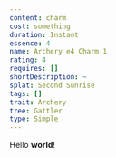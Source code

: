 ```yaml
---
content: charm
cost: something
duration: Instant
essence: 4
name: Archery e4 Charm 1
rating: 4
requires: []
shortDescription: ~
splat: Second Sunrise
tags: []
trait: Archery
tree: Gattler
type: Simple
---
```


Hello **world**!
